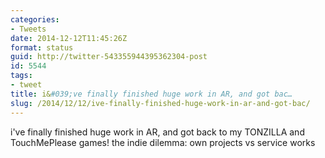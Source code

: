 ```yaml
---
categories:
- Tweets
date: 2014-12-12T11:45:26Z
format: status
guid: http://twitter-543355944395362304-post
id: 5544
tags:
- tweet
title: i&#039;ve finally finished huge work in AR, and got bac…
slug: /2014/12/12/ive-finally-finished-huge-work-in-ar-and-got-bac/
---
```


i've finally finished huge work in AR, and got back to my TONZILLA and TouchMePlease games! the indie dilemma: own projects vs service works